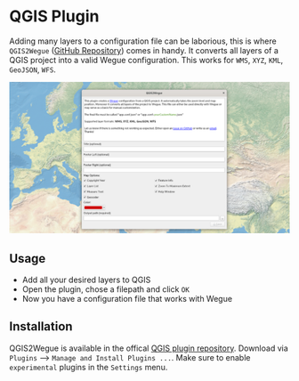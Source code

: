 # QGIS Plugin

Adding many layers to a configuration file can be laborious, this is where `QGIS2Wegue` ([GitHub Repository](https://github.com/meggsimum/qgis2wegue)) comes in handy. It converts all layers of a QGIS project into a valid Wegue configuration. This works for `WMS`, `XYZ`, `KML`, `GeoJSON`, `WFS`.

![Screenshot QGIS2Wegue](_media/qgis2wegue.png)

## Usage

- Add all your desired layers to QGIS
- Open the plugin, chose a filepath and click `OK`
- Now you have a configuration file that works with Wegue 

## Installation

QGIS2Wegue is available in the offical [QGIS plugin repository](https://plugins.qgis.org/plugins/qgis2wegue/). Download via `Plugins` --> `Manage and Install Plugins ...`. Make sure to enable `experimental` plugins in the `Settings` menu.



